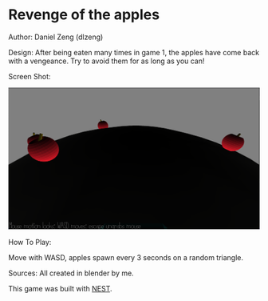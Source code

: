 # Revenge of the apples

Author: Daniel Zeng (dlzeng)

Design: After being eaten many times in game 1, the apples have come back with a vengeance. Try to avoid them for as long as you can!

Screen Shot:

![Screen Shot](apples.png)

How To Play:

Move with WASD, apples spawn every 3 seconds on a random triangle.

Sources: All created in blender by me.

This game was built with [NEST](NEST.md).

